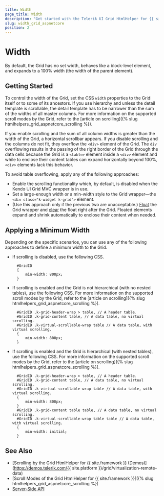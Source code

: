 ```yaml
---
title: Width
page_title: Width
description: "Get started with the Telerik UI Grid HtmlHelper for {{ site.framework }} and learn how to apply different widths to the Grid."
slug: width_grid_aspnetcore
position: 2
---
```


# Width

By default, the Grid has no set width, behaves like a block-level element, and expands to a 100% width (the width of the parent element).

## Getting Started

To control the width of the Grid, set the CSS `width` properties to the Grid itself or to some of its ancestors. If you use hierarchy and unless the detail template is scrollable, the detail template has to be narrower than the sum of the widths of all master columns. For more information on the supported scroll modes by the Grid, refer to the [article on scrolling]({% slug htmlhelpers_grid_aspnetcore_scrolling %}).

If you enable scrolling and the sum of all column widths is greater than the width of the Grid, a horizontal scrollbar appears. If you disable scrolling and the columns do not fit, they overflow the `<div>` element of the Grid. The `div` overflowing results in the passing of the right border of the Grid through the data cells because the Grid is a `<table>` element inside a `<div>` element and while to enclose their content tables can expand horizontally beyond 100%, `<div>` elements lack this behavior.

To avoid table overflowing, apply any of the following approaches:
* Enable the scrolling functionality which, by default, is disabled when the Kendo UI Grid MVC wrapper is in use.
* Set a large-enough width or a min-width style to the Grid wrapper&mdash;the `<div class="k-widget k-grid">` element.
* (Use this approach only if the previous two are unacceptable.) [Float](https://developer.mozilla.org/en-US/docs/Web/CSS/float) the Grid wrapper and [clear](https://developer.mozilla.org/en-US/docs/Web/CSS/clear) the float right after the Grid. Floated elements expand and shrink automatically to enclose their content when needed.

## Applying a Minimum Width

Depending on the specific scenarios, you can use any of the following approaches to define a minimum width to the Grid.

* If scrolling is disabled, use the following CSS.

        #GridID
        {
            min-width: 800px;
        }

* If scrolling is enabled and the Grid is not hierarchical (with no nested tables), use the following CSS. For more information on the supported scroll modes by the Grid, refer to the [article on scrolling]({% slug htmlhelpers_grid_aspnetcore_scrolling %}).

        #GridID .k-grid-header-wrap > table, // A header table.
        #GridID .k-grid-content table, // A data table, no virtual scrolling.
        #GridID .k-virtual-scrollable-wrap table // A data table, with virtual scrolling.
        {
            min-width: 800px;
        }

* If scrolling is enabled and the Grid is hierarchical (with nested tables), use the following CSS. For more information on the supported scroll modes by the Grid, refer to the [article on scrolling]({% slug htmlhelpers_grid_aspnetcore_scrolling %}).

        #GridID .k-grid-header-wrap > table, // A header table.
        #GridID .k-grid-content table, // A data table, no virtual scrolling.
        #GridID .k-virtual-scrollable-wrap table // A data table, with virtual scrolling.
        {
            min-width: 800px;
        }
        #GridID .k-grid-content table table, // A data table, no virtual scrolling.
        #GridID .k-virtual-scrollable-wrap table table // A data table, with virtual scrolling.
        {
            min-width: initial;
        }

## See Also

* [Scrolling by the Grid HtmlHelper for {{ site.framework }} (Demos)](https://demos.telerik.com/{{ site.platform }}/grid/virtualization-remote-data)
* [Scroll Modes of the Grid HtmlHelper for {{ site.framework }}]({% slug htmlhelpers_grid_aspnetcore_scrolling %})
* [Server-Side API](/api/grid)
